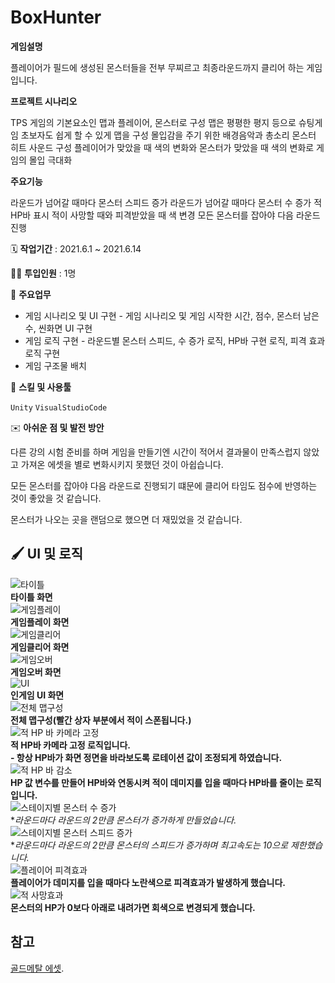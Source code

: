 # **BoxHunter**

**게임설명**

플레이어가 필드에 생성된 몬스터들을 전부 무찌르고 최종라운드까지 클리어 하는 게임입니다.

**프로젝트 시나리오**  

TPS 게임의 기본요소인 맵과 플레이어, 몬스터로 구성
맵은 평평한 평지 등으로 슈팅게임 초보자도 쉽게 할 수 있게 맵을 구성
몰입감을 주기 위한 배경음악과 총소리 몬스터 히트 사운드 구성
플레이어가 맞았을 때 색의 변화와 몬스터가 맞았을 때 색의 변화로 게임의 몰입 극대화

**주요기능**  

라운드가 넘어갈 때마다 몬스터 스피드 증가
라운드가 넘어갈 때마다 몬스터 수 증가
적 HP바 표시
적이 사망할 때와 피격받았을 때 색 변경
모든 몬스터를 잡아야 다음 라운드 진행

🗓️ **작업기간** : 2021.6.1 ~ 2021.6.14

👨‍💻 **투입인원** : 1명

📒 **주요업무** 

- 게임 시나리오 및 UI 구현 - 게임 시나리오 및 게임 시작한 시간, 점수, 몬스터 남은 수, 씬화면 UI 구현
- 게임 로직 구현 - 라운드별 몬스터 스피드, 수 증가 로직, HP바 구현 로직, 피격 효과 로직 구현
- 게임 구조물 배치

🌱 **스킬 및 사용툴**

`Unity` `VisualStudioCode`

✉️ **아쉬운 점 및 발전 방안**

다른 강의 시험 준비를 하며 게임을 만들기엔 시간이 적어서 결과물이 만족스럽지 않았고 가져온 에셋을 별로 변화시키지 못했던 것이 아쉽습니다.

모든 몬스터를 잡아야 다음 라운드로 진행되기 떄문에 클리어 타임도 점수에 반영하는 것이 좋았을 것 같습니다.

몬스터가 나오는 곳을 랜덤으로 했으면 더 재밌었을 것 같습니다.

🖌️ **UI 및 로직**
---
![타이틀](https://user-images.githubusercontent.com/111633448/191529751-e13e6829-ac86-459d-a85b-b3de9ab83899.jpg)  
**타이틀 화면**  
![게임플레이](https://user-images.githubusercontent.com/111633448/191529771-d037d27a-d05b-450b-8b70-e12eaf3af63e.jpg)  
**게임플레이 화면**  
![게임클리어](https://user-images.githubusercontent.com/111633448/191529789-90e0edef-a09a-4d72-8f5e-3c0934be542e.jpg)  
**게임클리어 화면**  
![게임오버](https://user-images.githubusercontent.com/111633448/191529798-10c1f5c3-2764-4c18-a172-db27c261b296.jpg)  
**게임오버 화면**  
![UI](https://user-images.githubusercontent.com/111633448/191529811-90422d8b-f0e6-4960-aa60-038959435cf1.png)  
**인게임 UI 화면**  
![전체 맵구성](https://user-images.githubusercontent.com/111633448/191529838-55fa18ff-b108-4c15-8afc-65f837d26318.png)  
**전체 맵구성(빨간 상자 부분에서 적이 스폰됩니다.)**  
![적 HP 바 카메라 고정](https://user-images.githubusercontent.com/111633448/191530468-d286a407-c0a8-441a-8fc9-1020d07bbe97.jpg)  
**적 HP바 카메라 고정 로직입니다.**  
**- 항상 HP바가 화면 정면을 바라보도록 로테이션 값이 조정되게 하였습니다.**  
![적 HP 바 감소](https://user-images.githubusercontent.com/111633448/191530485-39857f57-4e71-4be3-97bf-f32168ce4de3.jpg)  
**HP 값 변수를 만들어 HP바와 연동시켜 적이 데미지를 입을 때마다 HP바를 줄이는 로직입니다.**  
![스테이지별 몬스터 수 증가](https://user-images.githubusercontent.com/111633448/191530510-927d7aae-45e8-43b9-9228-418f33ebd2a1.jpg)  
**라운드마다 라운드의 *2만큼 몬스터가 증가하게 만들었습니다.**  
![스테이지별 몬스터 스피드 증가](https://user-images.githubusercontent.com/111633448/191530513-3cf1c428-93a5-4f29-9039-25463f6e5f31.jpg)  
**라운드마다 라운드의 *2만큼 몬스터의 스피드가 증가하며 최고속도는 10으로 제한했습니다.**  
![플레이어 피격효과](https://user-images.githubusercontent.com/111633448/191530540-d5c1f861-9a4e-4789-9769-708626d889e1.png)  
**플레이어가 데미지를 입을 때마다 노란색으로 피격효과가 발생하게 했습니다.**  
![적 사망효과](https://user-images.githubusercontent.com/111633448/191530576-0326db72-ffa7-42be-b4b9-7f376897915c.png)  
**몬스터의 HP가 0보다 아래로 내려가면 회색으로 변경되게 했습니다.**  

참고
---
[골드메탈 에셋](https://assetstore.unity.com/packages/3d/characters/quarter-view-3d-action-assets-pack-188720#description).
